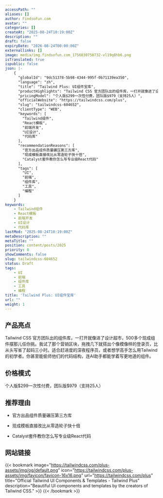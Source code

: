 ```yaml
---
accessPath: ""
aliases: []
author: FindsoFun.com
avatar: ""
categories: []
createAt: "2025-08-24T10:19:00Z"
description: ""
draft: false
expiryDate: "2026-08-24T00:00:00Z"
externallinks: []
image: media/img.findsofun.com_1756030750732-vl19q8hb6.png
isTranslated: true
ispublic: false
json: |-
    {
      "globalId": "9dc51378-5b98-4344-995f-0b71139ea350",
      "language": "zh",
      "title": "Tailwind Plus: UI组件宝库",
      "productHighlights": "Tailwind CSS 官方团队出的组件库，一打开就像进了设计超市，500多个现成组件摆那儿任你挑。我试了那个营销区块，拖拽几下就搭出个像模像样的登录页，比从头写省了起码三小时。适合赶进度的深夜程序员，或者想学高手怎么用Tailwind的初学者。你甚至能偷师他们的代码结构，连AI助手都能学着写更地道的组件。",
      "pricingModel": "个人版$299一次性付费，团队版$979（支持25人）",
      "officialWebsite": "https://tailwindcss.com/plus",
      "slug": "tailwindcss-604652",
      "clientType": "WEB",
      "keywords": [
        "Tailwind组件",
        "React模板",
        "前端开发",
        "UI设计",
        "代码库"
      ],
      "recommendationReasons": [
        "官方出品组件质量碾压第三方库",
        "现成模板直接改比从零造轮子快十倍",
        "Catalyst套件教你怎么写专业级React代码"
      ],
      "tags": [
        "UI",
        "前端",
        "组件库",
        "工具",
        "编程"
      ]
    }
keywords:
    - Tailwind组件
    - React模板
    - 前端开发
    - UI设计
    - 代码库
lastMod: "2025-08-24T10:19:00Z"
metaDescription: ""
metaTitle: ""
position: content/posts/2025
priority: 0
showComments: false
slug: tailwindcss-604652
status: Draft
tags:
    - UI
    - 前端
    - 组件库
    - 工具
    - 编程
title: 'Tailwind Plus: UI组件宝库'
url: ""
weight: 1
---
```

## 产品亮点
Tailwind CSS 官方团队出的组件库，一打开就像进了设计超市，500多个现成组件摆那儿任你挑。我试了那个营销区块，拖拽几下就搭出个像模像样的登录页，比从头写省了起码三小时。适合赶进度的深夜程序员，或者想学高手怎么用Tailwind的初学者。你甚至能偷师他们的代码结构，连AI助手都能学着写更地道的组件。

## 价格模式
<!--more-->个人版$299一次性付费，团队版$979（支持25人）

## 推荐理由
- 官方出品组件质量碾压第三方库

- 现成模板直接改比从零造轮子快十倍

- Catalyst套件教你怎么写专业级React代码

## 网站链接
{{< bookmark image="https://tailwindcss.com/plus-assets/img/og/default.png" icon="https://tailwindcss.com/plus-assets/img/favicon/favicon-16x16.png" url="https://tailwindcss.com/plus" title="Official Tailwind UI Components & Templates - Tailwind Plus" description="Beautiful UI components and templates by the creators of Tailwind CSS." >}}
{{< /bookmark >}}


